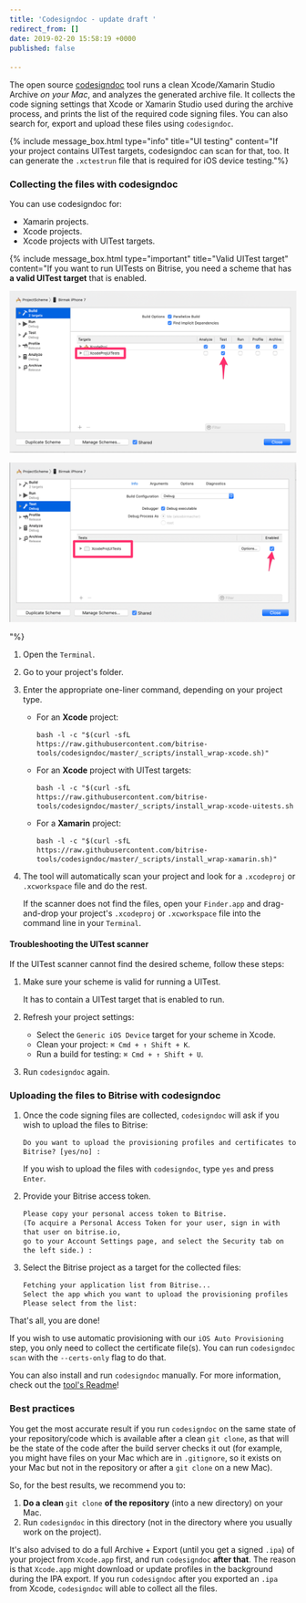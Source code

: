 ```yaml
---
title: 'Codesigndoc - update draft '
redirect_from: []
date: 2019-02-20 15:58:19 +0000
published: false

---
```

The open source [codesigndoc](https://github.com/bitrise-tools/codesigndoc) tool runs a clean Xcode/Xamarin Studio Archive _on your Mac_, and analyzes the generated archive file. It collects the code signing settings that Xcode or Xamarin Studio used during the archive process, and prints the list of the required code signing files. You can also search for, export and upload these files using `codesigndoc`.

{% include message_box.html type="info" title="UI testing" content="If your project contains UITest targets, codesigndoc can scan for that, too. It can generate the `.xctestrun` file that is required for iOS device testing."%}

### Collecting the files with codesigndoc

You can use codesigndoc for:

* Xamarin projects.
* Xcode projects.
* Xcode projects with UITest targets.

{% include message_box.html type="important" title="Valid UITest target" content="If you want to run UITests on Bitrise, you need a scheme that has **a valid UITest target** that is enabled.

![](/img/uitest-target.png)

![](/img/uitest-target-enabled.png)

"%}

1. Open the `Terminal`.
2. Go to your project's folder.
3. Enter the appropriate one-liner command, depending on your project type.
   * For an **Xcode** project:

         bash -l -c "$(curl -sfL https://raw.githubusercontent.com/bitrise-tools/codesigndoc/master/_scripts/install_wrap-xcode.sh)"
   * For an **Xcode** project with UITest targets: 
   
   		```
   		bash -l -c "$(curl -sfL https://raw.githubusercontent.com/bitrise-tools/codesigndoc/master/_scripts/install_wrap-xcode-uitests.sh
   		```
   * For a **Xamarin** project:

         bash -l -c "$(curl -sfL https://raw.githubusercontent.com/bitrise-tools/codesigndoc/master/_scripts/install_wrap-xamarin.sh)"
4. The tool will automatically scan your project and look for a `.xcodeproj` or `.xcworkspace` file and do the rest.

   If the scanner does not find the files, open your `Finder.app` and drag-and-drop your project's `.xcodeproj` or `.xcworkspace` file into the command line in your `Terminal`.

#### Troubleshooting the UITest scanner

If the UITest scanner cannot find the desired scheme, follow these steps:

1. Make sure your scheme is valid for running a UITest.

   It has to contain a UITest target that is enabled to run.
2. Refresh your project settings:
   * Select the `Generic iOS Device` target for your scheme in Xcode.
   * Clean your project: `⌘ Cmd + ↑ Shift + K`.
   * Run a build for testing: `⌘ Cmd + ↑ Shift + U`.
3. Run `codesigndoc` again.

### Uploading the files to Bitrise with codesigndoc

1. Once the code signing files are collected, `codesigndoc` will ask if you wish to upload the files to Bitrise:

       Do you want to upload the provisioning profiles and certificates to Bitrise? [yes/no] :

   If you wish to upload the files with `codesigndoc`, type `yes` and press `Enter`.
2. Provide your Bitrise access token.

       Please copy your personal access token to Bitrise.
       (To acquire a Personal Access Token for your user, sign in with that user on bitrise.io,
       go to your Account Settings page, and select the Security tab on the left side.) :
3. Select the Bitrise project as a target for the collected files:

       Fetching your application list from Bitrise...
       Select the app which you want to upload the provisioning profiles
       Please select from the list:

That's all, you are done!

If you wish to use automatic provisioning with our `iOS Auto Provisioning` step, you only need to collect the certificate file(s). You can run `codesigndoc scan` with the `--certs-only` flag to do that.

You can also install and run `codesigndoc` manually. For more information, check out the [tool's Readme](https://github.com/bitrise-tools/codesigndoc)!

### Best practices

You get the most accurate result if you run `codesigndoc` on the same state of your repository/code which is available after a clean `git clone`, as that will be the state of the code after the build server checks it out (for example, you might have files on your Mac which are in `.gitignore`, so it exists on your Mac but not in the repository or after a `git clone` on a new Mac).

So, for the best results, we recommend you to:

1. **Do a clean** `git clone` **of the repository** (into a new directory) on your Mac.
2. Run `codesigndoc` in this directory (not in the directory where you usually work on the project).

It's also advised to do a full Archive + Export (until you get a signed `.ipa`) of your project from `Xcode.app` first, and run `codesigndoc` **after that**. The reason is that `Xcode.app` might download or update profiles in the background during the IPA export. If you run `codesigndoc` after you exported an `.ipa` from Xcode, `codesigndoc` will able to collect all the files.
